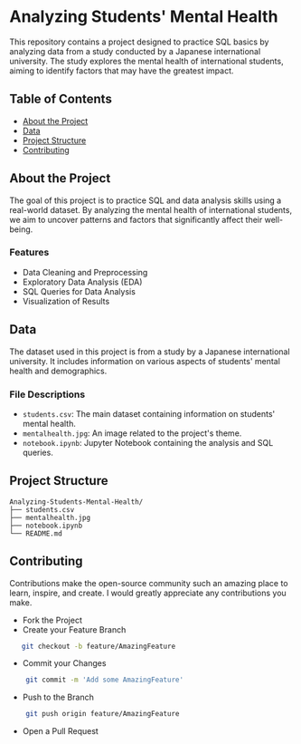 # Analyzing Students' Mental Health

This repository contains a project designed to practice SQL basics by analyzing data from a study conducted by a Japanese international university. The study explores the mental health of international students, aiming to identify factors that may have the greatest impact.

## Table of Contents

- [About the Project](#about-the-project)
- [Data](#data)
- [Project Structure](#project-structure)
- [Contributing](#contributing)


## About the Project

The goal of this project is to practice SQL and data analysis skills using a real-world dataset. By analyzing the mental health of international students, we aim to uncover patterns and factors that significantly affect their well-being.

### Features

- Data Cleaning and Preprocessing
- Exploratory Data Analysis (EDA)
- SQL Queries for Data Analysis
- Visualization of Results

## Data

The dataset used in this project is from a study by a Japanese international university. It includes information on various aspects of students' mental health and demographics.

### File Descriptions

- `students.csv`: The main dataset containing information on students' mental health.
- `mentalhealth.jpg`: An image related to the project's theme.
- `notebook.ipynb`: Jupyter Notebook containing the analysis and SQL queries.


## Project Structure

```plaintext
Analyzing-Students-Mental-Health/
├── students.csv
├── mentalhealth.jpg
├── notebook.ipynb
└── README.md
```
## Contributing

Contributions make the open-source community such an amazing place to learn, inspire, and create. I would greatly appreciate any contributions you make.

- Fork the Project
- Create your Feature Branch 
 ```sh
    git checkout -b feature/AmazingFeature
 ```

- Commit your Changes 
```sh
    git commit -m 'Add some AmazingFeature'
```
- Push to the Branch 
```sh
    git push origin feature/AmazingFeature
```
- Open a Pull Request
